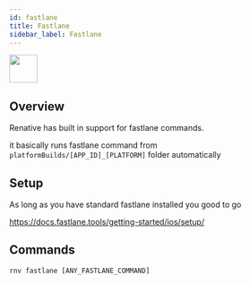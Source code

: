 ```yaml
---
id: fastlane
title: Fastlane
sidebar_label: Fastlane
---
```


<img src="https://pbs.twimg.com/profile_images/571414468974739456/XtEn7sJS_400x400.png" width=50 height=50 />

## Overview

Renative has built in support for fastlane commands.

it basically runs fastlane command from `platformBuilds/[APP_ID]_[PLATFORM]` folder automatically

## Setup

As long as you have standard fastlane installed you good to go

https://docs.fastlane.tools/getting-started/ios/setup/

## Commands

`rnv fastlane [ANY_FASTLANE_COMMAND]`
